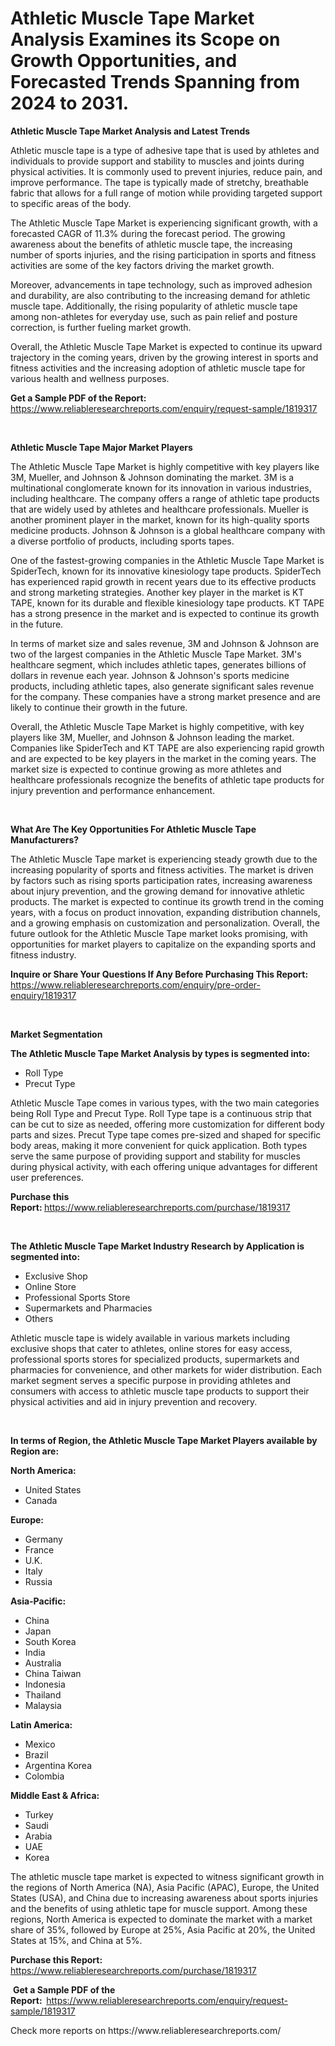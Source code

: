 <p><h1>Athletic Muscle Tape Market Analysis Examines its Scope on Growth Opportunities, and Forecasted Trends Spanning from 2024 to 2031.</h1></p><p><strong>Athletic Muscle Tape Market Analysis and Latest Trends</strong></p>
<p><p>Athletic muscle tape is a type of adhesive tape that is used by athletes and individuals to provide support and stability to muscles and joints during physical activities. It is commonly used to prevent injuries, reduce pain, and improve performance. The tape is typically made of stretchy, breathable fabric that allows for a full range of motion while providing targeted support to specific areas of the body.</p><p>The Athletic Muscle Tape Market is experiencing significant growth, with a forecasted CAGR of 11.3% during the forecast period. The growing awareness about the benefits of athletic muscle tape, the increasing number of sports injuries, and the rising participation in sports and fitness activities are some of the key factors driving the market growth.</p><p>Moreover, advancements in tape technology, such as improved adhesion and durability, are also contributing to the increasing demand for athletic muscle tape. Additionally, the rising popularity of athletic muscle tape among non-athletes for everyday use, such as pain relief and posture correction, is further fueling market growth.</p><p>Overall, the Athletic Muscle Tape Market is expected to continue its upward trajectory in the coming years, driven by the growing interest in sports and fitness activities and the increasing adoption of athletic muscle tape for various health and wellness purposes.</p></p>
<p><strong>Get a Sample PDF of the Report:&nbsp;</strong> <a href="https://www.reliableresearchreports.com/enquiry/request-sample/1819317">https://www.reliableresearchreports.com/enquiry/request-sample/1819317</a></p>
<p>&nbsp;</p>
<p><strong>Athletic Muscle Tape Major Market Players</strong></p>
<p><p>The Athletic Muscle Tape Market is highly competitive with key players like 3M, Mueller, and Johnson & Johnson dominating the market. 3M is a multinational conglomerate known for its innovation in various industries, including healthcare. The company offers a range of athletic tape products that are widely used by athletes and healthcare professionals. Mueller is another prominent player in the market, known for its high-quality sports medicine products. Johnson & Johnson is a global healthcare company with a diverse portfolio of products, including sports tapes.</p><p>One of the fastest-growing companies in the Athletic Muscle Tape Market is SpiderTech, known for its innovative kinesiology tape products. SpiderTech has experienced rapid growth in recent years due to its effective products and strong marketing strategies. Another key player in the market is KT TAPE, known for its durable and flexible kinesiology tape products. KT TAPE has a strong presence in the market and is expected to continue its growth in the future.</p><p>In terms of market size and sales revenue, 3M and Johnson & Johnson are two of the largest companies in the Athletic Muscle Tape Market. 3M's healthcare segment, which includes athletic tapes, generates billions of dollars in revenue each year. Johnson & Johnson's sports medicine products, including athletic tapes, also generate significant sales revenue for the company. These companies have a strong market presence and are likely to continue their growth in the future.</p><p>Overall, the Athletic Muscle Tape Market is highly competitive, with key players like 3M, Mueller, and Johnson & Johnson leading the market. Companies like SpiderTech and KT TAPE are also experiencing rapid growth and are expected to be key players in the market in the coming years. The market size is expected to continue growing as more athletes and healthcare professionals recognize the benefits of athletic tape products for injury prevention and performance enhancement.</p></p>
<p>&nbsp;</p>
<p><strong>What Are The Key Opportunities For Athletic Muscle Tape Manufacturers?</strong></p>
<p><p>The Athletic Muscle Tape market is experiencing steady growth due to the increasing popularity of sports and fitness activities. The market is driven by factors such as rising sports participation rates, increasing awareness about injury prevention, and the growing demand for innovative athletic products. The market is expected to continue its growth trend in the coming years, with a focus on product innovation, expanding distribution channels, and a growing emphasis on customization and personalization. Overall, the future outlook for the Athletic Muscle Tape market looks promising, with opportunities for market players to capitalize on the expanding sports and fitness industry.</p></p>
<p><strong>Inquire or Share Your Questions If Any Before Purchasing This Report:</strong> <a href="https://www.reliableresearchreports.com/enquiry/pre-order-enquiry/1819317">https://www.reliableresearchreports.com/enquiry/pre-order-enquiry/1819317</a></p>
<p>&nbsp;</p>
<p><strong>Market Segmentation</strong></p>
<p><strong>The Athletic Muscle Tape Market Analysis by types is segmented into:</strong></p>
<p><ul><li>Roll Type</li><li>Precut Type</li></ul></p>
<p><p>Athletic Muscle Tape comes in various types, with the two main categories being Roll Type and Precut Type. Roll Type tape is a continuous strip that can be cut to size as needed, offering more customization for different body parts and sizes. Precut Type tape comes pre-sized and shaped for specific body areas, making it more convenient for quick application. Both types serve the same purpose of providing support and stability for muscles during physical activity, with each offering unique advantages for different user preferences.</p></p>
<p><strong>Purchase this Report:&nbsp;</strong><a href="https://www.reliableresearchreports.com/purchase/1819317">https://www.reliableresearchreports.com/purchase/1819317</a></p>
<p>&nbsp;</p>
<p><strong>The Athletic Muscle Tape Market Industry Research by Application is segmented into:</strong></p>
<p><ul><li>Exclusive Shop</li><li>Online Store</li><li>Professional Sports Store</li><li>Supermarkets and Pharmacies</li><li>Others</li></ul></p>
<p><p>Athletic muscle tape is widely available in various markets including exclusive shops that cater to athletes, online stores for easy access, professional sports stores for specialized products, supermarkets and pharmacies for convenience, and other markets for wider distribution. Each market segment serves a specific purpose in providing athletes and consumers with access to athletic muscle tape products to support their physical activities and aid in injury prevention and recovery.</p></p>
<p>&nbsp;</p>
<p><strong>In terms of Region, the Athletic Muscle Tape Market Players available by Region are:</strong></p>
<p>
    <p> <strong> North America: </strong>
        <ul>
            <li>United States</li>
            <li>Canada</li>
        </ul>
        </p> 
    <p> <strong> Europe: </strong>
        <ul>
            <li>Germany</li>
            <li>France</li>
            <li>U.K.</li>
            <li>Italy</li>
            <li>Russia</li>
        </ul>
        </p> 
    <p> <strong> Asia-Pacific: </strong>
        <ul>
            <li>China</li>
            <li>Japan</li>
            <li>South Korea</li>
            <li>India</li>
            <li>Australia</li>
            <li>China Taiwan</li>
            <li>Indonesia</li>
            <li>Thailand</li>
            <li>Malaysia</li>
        </ul>
        </p> 
    <p> <strong> Latin America: </strong>
        <ul>
            <li>Mexico</li>
            <li>Brazil</li>
            <li>Argentina Korea</li>
            <li>Colombia</li>
        </ul>
        </p> 
    <p> <strong> Middle East & Africa: </strong>
        <ul>
            <li>Turkey</li>
            <li>Saudi</li>
            <li>Arabia</li>
            <li>UAE</li>
            <li>Korea</li>
        </ul>
    </p>
    </p>
<p><p>The athletic muscle tape market is expected to witness significant growth in the regions of North America (NA), Asia Pacific (APAC), Europe, the United States (USA), and China due to increasing awareness about sports injuries and the benefits of using athletic tape for muscle support. Among these regions, North America is expected to dominate the market with a market share of 35%, followed by Europe at 25%, Asia Pacific at 20%, the United States at 15%, and China at 5%.</p></p>
<p><strong>Purchase this Report: </strong><a href="https://www.reliableresearchreports.com/purchase/1819317">https://www.reliableresearchreports.com/purchase/1819317</a></p>
<p>&nbsp;<strong>Get a Sample PDF of the Report:&nbsp;&nbsp;</strong><a href="https://www.reliableresearchreports.com/enquiry/request-sample/1819317">https://www.reliableresearchreports.com/enquiry/request-sample/1819317</a></p>
<p><strong></strong></p>
<p>Check more reports on https://www.reliableresearchreports.com/</p>